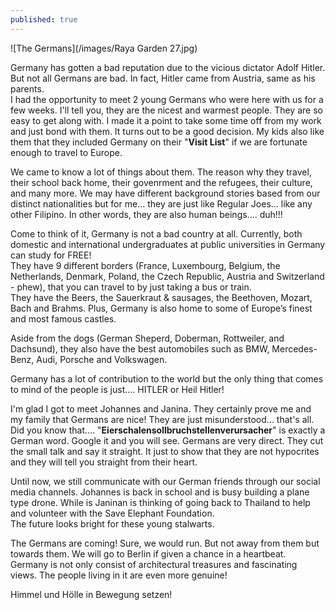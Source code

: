 ```yaml
---
published: true
---
```

![The Germans](/images/Raya Garden 27.jpg)

Germany has gotten a bad reputation due to the vicious dictator Adolf Hitler. But not all Germans are bad. In fact, Hitler came from Austria, same as his parents.   
I had the opportunity to meet 2 young Germans who were here with us for a few weeks. I'll tell you, they are the nicest and warmest people. They are so easy to get along with. I made it a point to take some time off from my work and just bond with them. It turns out to be a good decision. My kids also like them that they included Germany on their "**Visit List**" if we are fortunate enough to travel to Europe.

We came to know a lot of things about them. The reason why they travel, their school back home, their govenrment and the refugees, their culture, and many more.
We may have different background stories based from our distinct nationalities but for me... they are just like Regular Joes... like any other Filipino. In other words, they are also human beings.... duh!!!

Come to think of it, Germany is not a bad country at all. Currently, both domestic and international undergraduates at public universities in Germany can study for FREE!   
They have 9 different borders (France, Luxembourg, Belgium, the Netherlands, Denmark, Poland, the Czech Republic, Austria and Switzerland - phew), that you can travel to by just taking a bus or train.   
They have the Beers, the Sauerkraut & sausages, the Beethoven, Mozart, Bach and Brahms. Plus, Germany is also home to some of Europe’s finest and most famous castles.   

Aside from the dogs (German Sheperd, Doberman, Rottweiler, and Dachsund), they also have the best automobiles such as BMW, Mercedes-Benz, Audi, Porsche and Volkswagen.

Germany has a lot of contribution to the world but the only thing that comes to mind of the people is just.... HITLER or Heil Hitler!   

I'm glad I got to meet Johannes and Janina. They certainly prove me and my family that Germans are nice! They are just misunderstood... that's all.
Did you know that.... "**Eierschalensollbruchstellenverursacher**" is exactly a German word. Google it and you will see. 
Germans are very direct. They cut the small talk and say it straight. It just to show that they are not hypocrites and they will tell you straight from their heart.

Until now, we still communicate with our German friends through our social media channels. Johannes is back in school and is busy building a plane type drone. While is Janinan is thinking of going back to Thailand to help and volunteer with the Save Elephant Foundation.   
The future looks bright for these young stalwarts.

The Germans are coming! Sure, we would run. But not away from them but towards them. We will go to Berlin if given a chance in a heartbeat.   
Germany is not only consist of architectural treasures and fascinating views. The people living in it are even more genuine!  

Himmel und Hölle in Bewegung setzen!